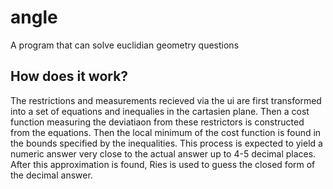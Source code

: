 # angle
A program that can solve euclidian geometry questions
## How does it work?
The restrictions and measurements recieved via the ui are first transformed into a set of equations and inequalies in the cartasien plane. Then a cost function measuring the deviatiaon from these restrictors is constructed from the equations. Then the local minimum of the cost function is found in the bounds specified by the inequalities. This process is expected to yield a numeric answer very close to the actual answer up to 4-5 decimal places. After this approximation is found, Ries is used to guess the closed form of the decimal answer.
